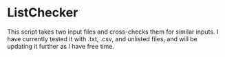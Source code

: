 # ListChecker

This script takes two input files and cross-checks them for similar inputs. I have currently tested it with .txt, .csv, and unlisted files, and will be updating it further as I have free time.
